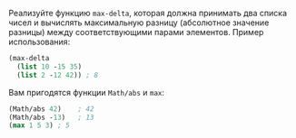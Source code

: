 Реализуйте функцию `max-delta`, которая должна принимать два списка чисел и вычислять максимальную разницу (абсолютное значение разницы) между соответствующими парами элементов.
Пример использования:

```clojure
(max-delta
  (list 10 -15 35)
  (list 2 -12 42)) ; 8
```
Вам пригодятся функции `Math/abs` и `max`:

```clojure
(Math/abs 42)    ; 42
(Math/abs -13)   ; 13
(max 1 5 3) ; 5
```
